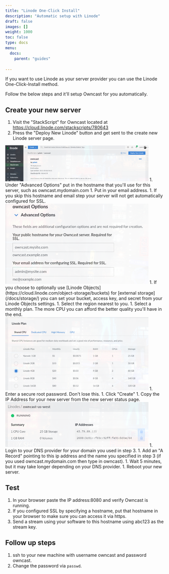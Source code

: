 ```yaml
---
title: "Linode One-Click Install"
description: "Automatic setup with Linode"
draft: false
images: []
weight: 1000
toc: false
type: docs
menu:
  docs:
    parent: "guides"

---
```


If you want to use Linode as your server provider you can use the Linode One-Click-Install method.

Follow the below steps and it'll setup Owncast for you automatically.

## Create your new server

1. Visit the "StackScript" for Owncast located at https://cloud.linode.com/stackscripts/780643
1. Press the "Deploy New Linode" button and get sent to the create new Linode server page.
<img src="linode1.png" width="90%">
1. Under "Advanced Options" put in the hostname that you'll use for this server, such as owncast.mydomain.com
1. Put in your email address.
1. If you skip this hostname and email step your server will not get automatically configured for SSL.
<img src="linode2.png" width="90%">
1. If you choose to optionally use [Linode Objects](https://cloud.linode.com/object-storage/buckets) for [external storage](/docs/storage/) you can set your bucket, access key, and secret from your Linode Objects settings.
1. Select the region nearest to you.
1. Select a monthly plan.  The more CPU you can afford the better quality you'll have in the end.
<img src="linode3.png" width="90%">
1. Enter a secure root password.  Don't lose this.
1. Click "Create"
1. Copy the IP Address for your new server from the new server status page.
<img src="linode4.png" width="90%">
1. Login to your DNS provider for your domain you used in step 3.
1. Add an "A Record" pointing to this ip address and the name you specified in step 3 (if you used owncast.mydomain.com then type in owncast).
1. Wait 5 minutes, but it may take longer depending on your DNS provider.
1. Reboot your new server.

## Test

1. In your browser paste the IP address:8080 and verify Owncast is running.
1. If you configured SSL by specifying a hostname, put that hostname in your browser to make sure you can access it via https.
1. Send a stream using your software to this hostname using abc123 as the stream key.

## Follow up steps

1. ssh to your new machine with username owncast and password owncast.
1. Change the password via `passwd`.